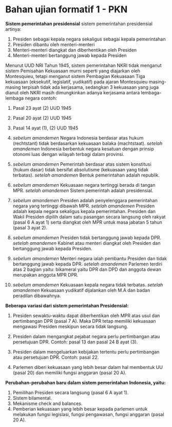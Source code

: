 # Bahan ujian formatif 1 - PKN
**Sistem pemerintahan presidensial**
  sistem pemerintahan presidensial artinya:
  1. Presiden sebagai kepala negara sekaligus sebagai kepala pemerintahan
  2. Presiden dibantu oleh menteri-menteri
  3. Menteri-menteri diangkat dan diberhentikan oleh Presiden
  4. Menteri-menteri bertanggung jawab kepada Presiden

Menurut UUD NRI Tahun 1945, sistem pemerintahan NKRI tidak menganut sistem  Pemisahan Kekuasaan murni seperti yang diajarkan oleh Montesquieu, tetapi menganut sistem Pembagian Kekuasaan Tiga kekuasaan (eksekutif, legislatif, yudikatif) pada ajaran Montesquieu masing-masing terpisah tidak ada kerjasama, sedangkan 3 kekuasaan yang juga dianut oleh NKRI masih dimungkinkan adanya kerjasama antara lembaga-lembaga negara
  contoh:
  1. Pasal 23 ayat (2) UUD 1945
  2. Pasal 20 ayat (2) UUD 1945
  3. Pasal 14 ayat (1), (2) UUD 1945

1. *sebelum amandemen*
Negara Indonesia berdasar atas hukum (rechtstant) tidak berdasarkan kekuasaan balaka (machtstaat).
  *setelah amandemen*
Indonesia berbentuk negara kesatuan dengan prinsip otonomi luas dengan wilayah terbagi dalam provinsi.

2. *sebelum amandemen*
Pemerintah berdasar atas sistem konstitusi (hukum dasar) tidak bersifat absolutisme (kekuasaan yang tidak terbatas).
  *setelah amandemen*
Bentuk pemerintahan adalah republik.

3. *sebelum amandemen*
Kekuasaan negara tertinggi berada di tangan MPR.
  *setelah amandemen*
Sistem pemerintah adalah presidensial.

4. *sebelum amandemen*
Presiden adalah penyelenggara pemerintahan negara yang tertinggi dibawah MPR.
  *setelah amandemen*
Presiden adalah kepala negara sekaligus kepala pemerintahan. Presiden dan Wakil Presiden dipilih dalam satu pasangan secara langsung oleh rakyat  (pasal 6 A ayat 1) serta diangkat oleh MPR untuk masa jabatan 5 tahun   (pasal 3 ayat 2).

5. *sebelum amandemen*
Presiden tidak bertanggung jawab kepada DPR.
  *setelah amandemen*
Kabinet atau menteri diangkat oleh Presiden dan bertanggung jawab kepada Presiden.

6. *sebelum amandemen*
Menteri negara ialah pembantu Presiden dan tidak bertanggung jawab kepada DPR.
  *setelah amandemen*
Parlemen terdiri atas 2 bagian yaitu: bikameral yaitu DPR dan DPD dan anggota dewan merupakan anggota MPR DPR.

7. *sebelum amandemen*
Kekuasaan kepala negara tidak terbatas.
  *setelah amandemen*
Kekuasaan yudikatif dijalankan oleh M.A dan badan peradilan dibawahnya.

**Beberapa variasi dari sistem pemerintahan Presidensial:**

1. Presiden sewaktu-waktu dapat diberhentikan oleh MPR atas usul dan pertimbangan DPR (pasal 7 A). Maka DPR tetap memiliki kekuasaan mengawasi Presiden meskipun secara tidak langsung.

2. Presiden dalam mengangkat pejabat negara perlu pertimbangan atau persetujuan DPR. Contoh: pasal 13 dan pasal 24 B ayat (3).

3. Presiden dalam mengeluarkan kebijakan tertentu perlu pertimbangan atau persetujuan DPR. Contoh: pasal 22.

4. Parlemen diberi kekuasaan yang lebih besar dalam hal membentuk UU (pasal 20) dan memiliki fungsi anggaran (pasal 20 A).

**Perubahan-perubahan baru dalam sistem pemerintahan Indonesia, yaitu:**
1. Pemilihan Presiden secara langsung (pasal 6 A ayat 1).
2. Sistem bilamental.
3. Mekanisme check and balances.
4. Pemberian kekuasaan yang lebih besar kepada parlemen untuk melakukan fungsi legislasi, fungsi pengawasan, fungsi anggaran (pasal 20 A).
